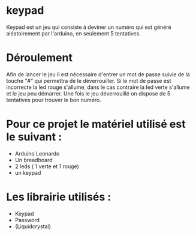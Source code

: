 # keypad

Keypad est un jeu qui consiste à deviner un numéro qui est généré aléatoirement par l'arduino, en seulement 5 tentatives.

# Déroulement

Afin de lancer le jeu il est nécessaire d'entrer un mot de passe suivie de la touche "#" qui permettra de le déverrouiller. Si le mot de passe est incorrecte la led rouge s'allume, dans le cas contraire la led verte s'allume et le jeu peu démarrer.
Une fois le jeu déverrouillé on dispose de 5 tentatives pour trouver le bon numéro.


# Pour ce projet le matériel utilisé est le suivant : 

- Arduino Leonardo
- Un breadboard
- 2 leds ( 1 verte et 1 rouge)
- un keypad

# Les librairie utilisés : 

- Keypad
- Password
- (Liquidcrystal)


